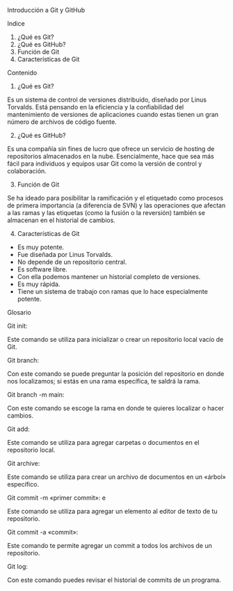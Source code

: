 Introducción a Git y GitHub

Indice

1. ¿Qué es Git?
2. ¿Qué es GitHub?
3. Función de Git 
4. Características de Git 
 
Contenido 

1. ¿Qué es Git?

Es un sistema de control de versiones distribuido, diseñado por Linus Torvalds. Está pensando en la eficiencia y la confiabilidad del mantenimiento de versiones de aplicaciones cuando estas tienen un gran número de archivos de código fuente.

2. ¿Qué es GitHub? 

Es una compañía sin fines de lucro que ofrece un servicio de hosting de repositorios almacenados en la nube. Esencialmente, hace que sea más fácil para individuos y equipos usar Git como la versión de control y colaboración.

3. Función de Git

Se ha ideado para posibilitar la ramificación y el etiquetado como procesos de primera importancia (a diferencia de SVN) y las operaciones que afectan a las ramas y las etiquetas (como la fusión o la reversión) también se almacenan en el historial de cambios.

4. Características de Git 

- Es muy potente.
- Fue diseñada por Linus Torvalds.
- No depende de un repositorio central.
- Es software libre.
- Con ella podemos mantener un historial completo de versiones.
- Es muy rápida.
- Tiene un sistema de trabajo con ramas que lo hace especialmente potente.

Glosario

Git init: 

Este comando se utiliza para inicializar o crear un repositorio local vacío de Git.

Git branch: 

Con este comando se puede preguntar la posición del repositorio en donde nos localizamos; si estás en una rama específica, te saldrá la rama.

Git branch -m main: 

Con este comando se escoge la rama en donde te quieres localizar o hacer cambios.

Git add: 

Este comando se utiliza para agregar carpetas o documentos en el repositorio local.

Git archive: 

Este comando se utiliza para crear un archivo de documentos en un «árbol» específico.

Git commit -m «primer commit»: e

Este comando se utiliza para agregar un elemento al editor de texto de tu repositorio.

Git commit -a «commit»: 

Este comando te permite agregar un commit a todos los archivos de un repositorio.

Git log: 

Con este comando puedes revisar el historial de commits de un programa.
